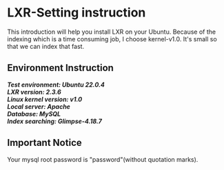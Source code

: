 # LXR-Setting instruction


This introduction will help you install LXR on your Ubuntu.
Because of the indexing which is a time consuming job, I choose kernel-v1.0. It's small so that we can index that fast.

## Environment Instruction  
***Test environment: Ubuntu 22.0.4***  
***LXR version: 2.3.6***  
***Linux kernel version: v1.0***  
***Local server: Apache***  
***Database: MySQL***  
***Index searching: Glimpse-4.18.7***  

## Important Notice
Your mysql root password is "password"(without quotation marks).

